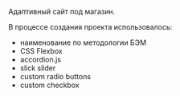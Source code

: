 Адаптивный сайт под магазин.

В процессе создания проекта использовалось:
- наименование по методологии БЭМ
- CSS Flexbox
- accordion.js
- slick slider
- custom radio buttons
- custom checkbox
